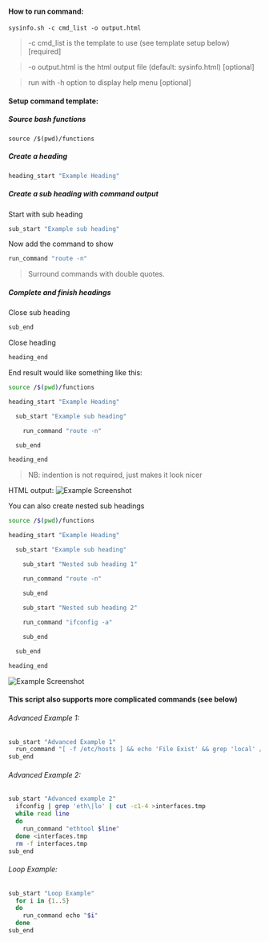 #### How to run command:
```  
sysinfo.sh -c cmd_list -o output.html
```
> -c cmd_list is the template to use (see template setup below) [required]

> -o output.html is the html output file (default: sysinfo.html) [optional] 

> run with -h option to display help menu [optional]

#### Setup command template:

##### Source bash functions 
```
source /$(pwd)/functions
```
##### Create a heading

```bash
heading_start "Example Heading"
```

##### Create a sub heading with command output
Start with sub heading

```bash
sub_start "Example sub heading"
```
Now add the command to show
```bash
run_command "route -n"
```
> Surround commands with double quotes.

##### Complete and finish headings
Close sub heading
```bash
sub_end
```
Close heading
```bash
heading_end
```

End result would like something like this:
```bash
source /$(pwd)/functions

heading_start "Example Heading"

  sub_start "Example sub heading"

    run_command "route -n"

  sub_end

heading_end
```
> NB: indention is not required, just makes it look nicer

HTML output:
![Example Screenshot](http://i.imgur.com/3gB42Ts.png)

You can also create nested sub headings 
```bash
source /$(pwd)/functions

heading_start "Example Heading"

  sub_start "Example sub heading"

    sub_start "Nested sub heading 1"

    run_command "route -n"

    sub_end
    
    sub_start "Nested sub heading 2"

    run_command "ifconfig -a"

    sub_end

  sub_end

heading_end
```
![Example Screenshot](http://i.imgur.com/PchzWeb.png)

#### This script also supports more complicated commands (see below)

###### Advanced Example 1:
```bash
sub_start "Advanced Example 1"
  run_command "[ -f /etc/hosts ] && echo 'File Exist' && grep 'local' /etc/hosts | wc -l"
sub_end
```
###### Advanced Example 2:
```bash
sub_start "Advanced example 2"
  ifconfig | grep 'eth\|lo' | cut -c1-4 >interfaces.tmp
  while read line
  do
    run_command "ethtool $line"
  done <interfaces.tmp
  rm -f interfaces.tmp
sub_end
```
###### Loop Example:
```bash
sub_start "Loop Example"
  for i in {1..5}
  do
    run_command echo "$i"
  done
sub_end
```
